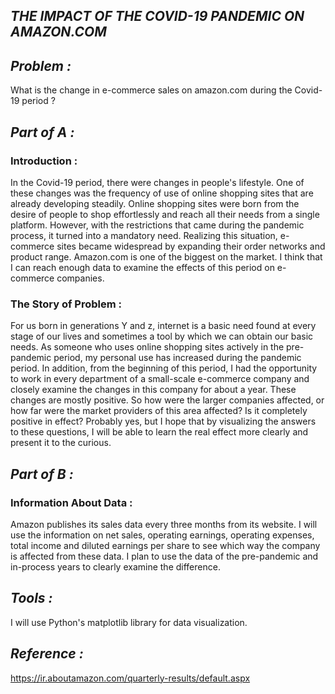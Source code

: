 ## *THE IMPACT OF THE COVID-19 PANDEMIC ON AMAZON.COM*

## *Problem :*

What is the change in e-commerce sales on amazon.com during the Covid-19 period ?

## *Part of A :*

### Introduction :

In the Covid-19 period, there were changes in people's lifestyle. One of these changes was the
frequency of use of online shopping sites that are already developing steadily. Online
shopping sites were born from the desire of people to shop effortlessly and reach all their
needs from a single platform. However, with the restrictions that came during the pandemic
process, it turned into a mandatory need. Realizing this situation, e-commerce sites became
widespread by expanding their order networks and product range.
Amazon.com is one of the biggest on the market. I think that I can reach enough data to
examine the effects of this period on e-commerce companies.

### The Story of Problem :

For us born in generations Y and z, internet is a basic need found at every stage of our lives
and sometimes a tool by which we can obtain our basic needs.
As someone who uses online shopping sites actively in the pre-pandemic period, my personal
use has increased during the pandemic period. In addition, from the beginning of this period, I
had the opportunity to work in every department of a small-scale e-commerce company and
closely examine the changes in this company for about a year. These changes are mostly
positive. So how were the larger companies affected, or how far were the market providers of
this area affected? Is it completely positive in effect? Probably yes, but I hope that by
visualizing the answers to these questions, I will be able to learn the real effect more clearly
and present it to the curious.

## *Part of B :*

### Information About Data :

Amazon publishes its sales data every three months from its website. I will use the
information on net sales, operating earnings, operating expenses, total income and diluted
earnings per share to see which way the company is affected from these data. I plan to use the
data of the pre-pandemic and in-process years to clearly examine the difference.

## *Tools :*

I will use Python's matplotlib library for data visualization.

## *Reference :*

https://ir.aboutamazon.com/quarterly-results/default.aspx

